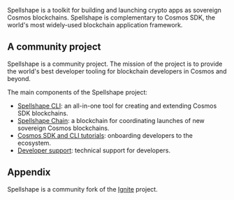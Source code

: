 Spellshape is a toolkit for building and launching crypto apps as sovereign Cosmos blockchains. Spellshape is complementary to Cosmos SDK, the world's most widely-used blockchain application framework.

## A community project

Spellshape is a community project. The mission of the project is to provide the world's best developer tooling for blockchain developers in Cosmos and beyond.

The main components of the Spellshape project:

* [Spellshape CLI](https://github.com/spellshape/cli): an all-in-one tool for creating and extending Cosmos SDK blockchains.
* [Spellshape Chain](https://github.com/spellshape/network): a blockchain for coordinating launches of new sovereign Cosmos blockchains.
* [Cosmos SDK and CLI tutorials](https://docs.spellshape.com/): onboarding developers to the ecosystem.
* [Developer support](https://t.me/spellshape): technical support for developers.

## Appendix

Spellshape is a community fork of the [Ignite](https://github.com/ignite) project.
